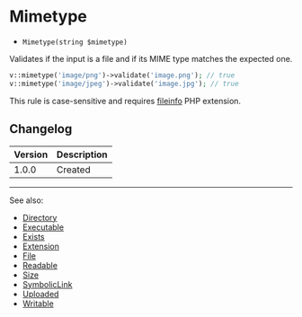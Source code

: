 # Mimetype

- `Mimetype(string $mimetype)`

Validates if the input is a file and if its MIME type matches the expected one.

```php
v::mimetype('image/png')->validate('image.png'); // true
v::mimetype('image/jpeg')->validate('image.jpg'); // true
```

This rule is case-sensitive and requires [fileinfo](http://php.net/fileinfo) PHP extension.

## Changelog

Version | Description
--------|-------------
  1.0.0 | Created

***
See also:

- [Directory](Directory.md)
- [Executable](Executable.md)
- [Exists](Exists.md)
- [Extension](Extension.md)
- [File](File.md)
- [Readable](Readable.md)
- [Size](Size.md)
- [SymbolicLink](SymbolicLink.md)
- [Uploaded](Uploaded.md)
- [Writable](Writable.md)
